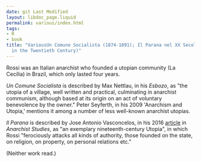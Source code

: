 ```yaml
---
date: git Last Modified
layout: libdoc_page.liquid
permalink: various/index.html
tags:
- R
- book
title: "VariousUn Comune Socialista (1874-1891); Il Parana nel XX Secolo (1897, Parana
  in the Twentieth Century)"
---
```


Rossi was an Italian anarchist who founded a utopian community (La Cecília) in Brazil, which only lasted four years.

_Un Comune Socialista_ is described by Max Nettlau, in his _Esbozo_, as "the utopia of a village, well written and practical, culminating in anarchist communism, although based at its origin on an act of voluntary benevolence by the owner." Peter Seyferth, in his 2009 'Anarchism and Utopia,' mentions it among a number of less well-known anarchist utopias.

_Il Parana_ is described by Jose Antonio Vasconcelos, in his 2016 <a href="https://www.thefreelibrary.com/Giovanni+Rossi+and+his+anarchist+Utopia+in+nineteenth+century+Brazil.-a0503295867">article</a> in _Anarchist Studies_, as "an exemplary nineteenth-century Utopia", in which Rossi "ferociously attacks all kinds of authority, those founded on the state, on religion, on property, on personal relations etc."

(Neither work read.)